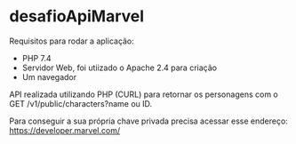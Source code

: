 # desafioApiMarvel

Requisitos para rodar a aplicação:
- PHP 7.4
- Servidor Web, foi utiizado o Apache 2.4 para criação
- Um navegador

API realizada utilizando PHP (CURL) para retornar os personagens com o GET /v1/public/characters?name ou ID. 

Para conseguir a sua própria chave privada precisa acessar esse endereço: https://developer.marvel.com/
